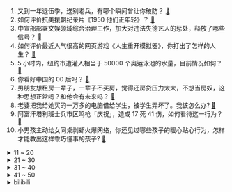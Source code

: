 1. 又到一年退伍季，送别老兵，有哪个瞬间曾让你破防？ [:link:](https://www.zhihu.com/question/484029261)
2. 如何评价抗美援朝纪录片《1950 他们正年轻》？ [:link:](https://www.zhihu.com/question/475260500)
3. 中宣部部署文娱领域综合治理工作，加大对违法失德艺人的惩处，释放了哪些信号？ [:link:](https://www.zhihu.com/question/484282299)
4. 如何评价最近人气很高的网页游戏《人生重开模拟器》，你打出了怎样的人生？ [:link:](https://www.zhihu.com/question/484487140)
5. 5 小时内，纽约市遭灌入相当于 50000 个奥运泳池的水量，目前情况如何？ [:link:](https://www.zhihu.com/question/484388628)
6. 你看好中国的 00 后吗？ [:link:](https://www.zhihu.com/question/339837587)
7. 男朋友想租房一辈子，一辈子不买房，觉得还房贷压力太大，不想当房奴，这种思想正常吗？和他会有未来吗？ [:link:](https://www.zhihu.com/question/479887699)
8. 老婆把我给她买的一万多的电脑借给学生，被学生弄坏了。我该怎么办? [:link:](https://www.zhihu.com/question/420145060)
9. 阿富汗塔利班士兵市区鸣枪「庆祝」，造成 17 死 41 伤，如何看待这一行为？ [:link:](https://www.zhihu.com/question/484733609)
10. 小男孩主动给女同桌剥虾火爆网络，你还见过哪些孩子的暖心贴心行为，怎样才能教出这样乖巧懂事的孩子? [:link:](https://www.zhihu.com/question/484435500)
<details>
<summary>11 ~ 20</summary>

11. 如何看待“100天后被吃掉的猪”事件? [:link:](https://www.zhihu.com/question/484143952)
12. 王者荣耀 9 月 4 日系统崩溃，发生了什么？可能是什么原因导致的？ [:link:](https://www.zhihu.com/question/484746148)
13. 用 A4 纸记录一个 G 的数据需要多少钱？ [:link:](https://www.zhihu.com/question/483838337)
14. 极致收纳的家是什么样的？ [:link:](https://www.zhihu.com/question/331434969)
15. 微信拟推出聊天记录付费云存储服务，有哪些意义？你愿意为这项功能付费吗？ [:link:](https://www.zhihu.com/question/484674591)
16. 2021 LPL 夏季赛冒泡赛 LNG 3:0 RA 晋级冒泡赛决赛，如何评价这场比赛？ [:link:](https://www.zhihu.com/question/484706324)
17. 阿富汗塔利班宣布已占领潘杰希尔省战略要地，这意味着什么？阿富汗局势能稳定下来吗？ [:link:](https://www.zhihu.com/question/484706488)
18. 因为远嫁父母不同意，我是否还可以和他继续交往呢？ [:link:](https://www.zhihu.com/question/484570451)
19. 为什么刘邦建立汉朝时，几乎没有秦国，楚国的前朝余孽？ [:link:](https://www.zhihu.com/question/484319378)
20. 23岁的你现在有什么了？ [:link:](https://www.zhihu.com/question/466947617)
</details>
<details>
<summary>21 ~ 30</summary>

21. 中国人每日平均休闲时间出炉，休闲时间 1-3 小时的人群幸福感最高，你每日的休闲时间有多久？ [:link:](https://www.zhihu.com/question/484407964)
22. 自来也为什么会被佩恩杀死？ [:link:](https://www.zhihu.com/question/484339253)
23. 怎么看待小米平板5触控笔买不到这种情况？ [:link:](https://www.zhihu.com/question/479998110)
24. 想给爸爸买个鱼竿，哪个比较适合呢？ [:link:](https://www.zhihu.com/question/480515224)
25. 怎样安排大学生活才更有意义，让以后不后悔，让大学没白上？ [:link:](https://www.zhihu.com/question/437403791)
26. 怎样才能考上教师编制？ [:link:](https://www.zhihu.com/question/23612599)
27. 男孩超市不付钱拿走卡片，家长称「店主看到了不算偷」，如何看待爸爸的回应？作为家长应该怎么做？ [:link:](https://www.zhihu.com/question/483774973)
28. 黑龙江勃利县发生交通事故致 15 人死亡，哪些信息值得关注？ [:link:](https://www.zhihu.com/question/484628079)
29. 我是大一新生，想问学长学姐开学用带自己被子吗？ [:link:](https://www.zhihu.com/question/479714454)
30. 你见过的生性凉薄的人是怎样的？ [:link:](https://www.zhihu.com/question/29174460)
</details>
<details>
<summary>31 ~ 40</summary>

31. 女员工称遭公司海报「内涵侮辱」，疑似包含「438」「矮冬瓜」等字眼，事实真相是如何？公司要承担责任吗？ [:link:](https://www.zhihu.com/question/484406846)
32. 如何评价「拆车实验室」拆解新款理想 ONE 发现其底盘与汉兰达雷同，且多个零件参数完全一致？ [:link:](https://www.zhihu.com/question/484441010)
33. 拜登抛弃阿富汗会对2022年美国国会中期选举造成什么影响？ [:link:](https://www.zhihu.com/question/480171862)
34. 并非刺绣世家的晴雯为什么能补半个京城都没人能补的雀金裘？ [:link:](https://www.zhihu.com/question/484362516)
35. 双减新政落地后的第一个新学期开始了，作为家长/老师/学生的你感受到了什么变化？ [:link:](https://www.zhihu.com/question/483979961)
36. 如何看待喜茶店员拿错饮料致顾客喝下后入院洗胃？消费者如何维权最有效？ [:link:](https://www.zhihu.com/question/484523708)
37. 名校生放低身段应聘家政、街道办，是降维打击还是理性择业？ [:link:](https://www.zhihu.com/question/484622217)
38. 安徽 13 岁女孩电梯内遭 2 次猥亵后自行报警，男子将受到怎样的判罚？孩子遇到同类事件该如何自保？ [:link:](https://www.zhihu.com/question/484237973)
39. 为什么说吕小军是欧美健身圈的顶级流量？ [:link:](https://www.zhihu.com/question/476674229)
40. 如何看待 128G iPhone12 价格低至 4799 元，iPhone X 现在是入手最好时机吗？ [:link:](https://www.zhihu.com/question/484432174)
</details>
<details>
<summary>41 ~ 50</summary>

41. 云南为什么在明代之前长期保持独立、半独立状态？ [:link:](https://www.zhihu.com/question/36834582)
42. 有那些好习惯需要养成？ [:link:](https://www.zhihu.com/question/431242009)
43. 申请强制执行，对于老赖是否真的有效？ [:link:](https://www.zhihu.com/question/437656506)
44. 为什么有的人正脸好看，侧脸却垮了？ [:link:](https://www.zhihu.com/question/483702280)
45. 上大学总是很想家想妈妈怎么办？ [:link:](https://www.zhihu.com/question/414756223)
46. 人的好奇心可以有多重？ [:link:](https://www.zhihu.com/question/483749919)
47. 妈妈走了，我心也死了。根本走不出来，我该怎么办？ [:link:](https://www.zhihu.com/question/483272707)
48. 如何看待「超脑少年团」用 Ai 技术模拟李白杜甫作诗？Ai 技术当前在教育领域有哪些应用？ [:link:](https://www.zhihu.com/question/484538986)
49. 有哪些没点儿大病不敢发的朋友圈文案？ [:link:](https://www.zhihu.com/question/483629892)
50. 微信投票是如何操作的？ [:link:](https://www.zhihu.com/question/38141143)
</details><details>
<summary>bilibili</summary>

1. 4年了，这是我最贵的视频！ [:link:](//www.bilibili.com/video/BV1yQ4y1C7g2)
2. ⚡两分钟，大师带你走向成功⚡ [:link:](//www.bilibili.com/video/BV1Df4y1A7jq)
3. 笑喷！当搞笑主播碰到反诈民警…… [:link:](//www.bilibili.com/video/BV1i64y1Y7bS)
4. 一刀封神！万叶挡住雷神一刀！总会有地上的生灵，敢于直面雷霆的威光！ [:link:](//www.bilibili.com/video/BV1Bq4y1T7N4)
5. 我，来自街头 [:link:](//www.bilibili.com/video/BV1eg411V73R)
6. “你能量量脑袋的大小吗” [:link:](//www.bilibili.com/video/BV1qv411P7eN)
7. 【手书】我睡不着！我睡不着！我睡不着！我睡不着！我睡不着！我睡不着！我睡不着！我睡不着！我睡不着！我睡不着! [:link:](//www.bilibili.com/video/BV1Lf4y1N7f8)
8. 广电总局：坚决抵制违法失德艺人及高片酬，不得播出偶像养成节目 [:link:](//www.bilibili.com/video/BV1vg411V7L9)
9. 【不愧是我 02】整活王导上线 一天就拍两秒画面 [:link:](//www.bilibili.com/video/BV1yQ4y1C7so)
10. 【陈近南】《他不是星辰大海》送给每个正在面临质疑的女孩子 [:link:](//www.bilibili.com/video/BV14P4y1a7s5)
<details>
<summary>11 ~ 20</summary>

11. 天堂到地狱！猫咖30只猫咪的“逃生之路”！ [:link:](//www.bilibili.com/video/BV1fP4y1p7rG)
12. 【才浅手工】真实还是特效？原神雷电将军武器极致还原 [:link:](//www.bilibili.com/video/BV1rh411W7nH)
13. 2021年9月2日，欢迎回家！ [:link:](//www.bilibili.com/video/BV1Xh411W72Y)
14. 我发现了华强买瓜背后的秘密【阅片无数Ⅱ 17】 [:link:](//www.bilibili.com/video/BV13g411V7u9)
15. up再次爆肝，周杰伦新歌前奏续写完整版（有rap） [:link:](//www.bilibili.com/video/BV1g3411q7zv)
16. 刘醒：我走过最长的路就是你的套路！9.2分港产抗日剧《义海豪情》P5 [:link:](//www.bilibili.com/video/BV1DL411478h)
17. ⚡ S T A Y ⚡最阴间版本 [:link:](//www.bilibili.com/video/BV1FQ4y1a7bo)
18. 美国10年老司机挑战中国驾照考试！能轻松通过吗？ [:link:](//www.bilibili.com/video/BV1qU4y1P7pk)
19. 忙活好几天，甩出一碗面，居然卖不到10块钱？？？ [:link:](//www.bilibili.com/video/BV1uf4y1H75q)
20. 纯享：陈近南《他不是星辰大海》写出女孩心声，太催泪了~ [:link:](//www.bilibili.com/video/BV1i3411i744)
</details>
<details>
<summary>21 ~ 30</summary>

21. 卧底瞳代三个月，我来告诉你美瞳有多少坑。 [:link:](//www.bilibili.com/video/BV18q4y1Z7TA)
22. 签 与 千 寻 [:link:](//www.bilibili.com/video/BV1t44y1C7Xx)
23. 【原神】只要1分钟，教你获得精5鱼叉！！ [:link:](//www.bilibili.com/video/BV1yL4y1Y7Zs)
24. 【原神】女士周本一血无伤 中练度简单攻略 [:link:](//www.bilibili.com/video/BV1Pv411w75Z)
25. 同济大学2021年军训退伍大学生激情演绎《亮剑》 [:link:](//www.bilibili.com/video/BV1464y1Y7zQ)
26. 花4天时间炖18个菜，店里卖1300元，自己做能便宜多少？ [:link:](//www.bilibili.com/video/BV1Bv411A7jb)
27. 超市少找男子4分钱，男子将超市告上法庭，向不合理惯例说不。 [:link:](//www.bilibili.com/video/BV18f4y1H7eU)
28. 听君一席话，全是废话！！ [:link:](//www.bilibili.com/video/BV1Ay4y1V7TE)
29. 做了两年公益赚了600000rmb博名和赚钱的最快方式 [:link:](//www.bilibili.com/video/BV1bg411V7q8)
30. 当玩家说了脏话就会当场死亡！ [:link:](//www.bilibili.com/video/BV1jQ4y1a7Zm)
</details>
<details>
<summary>31 ~ 40</summary>

31. 我的高三，是一场“复仇”。 [:link:](//www.bilibili.com/video/BV1j44y1878N)
32. 社 交 不 牛 掰 症 [:link:](//www.bilibili.com/video/BV1kQ4y1h738)
33. 空间站都能到，B站必须到！中国邮政B站邮局正式成立啦～ [:link:](//www.bilibili.com/video/BV1rQ4y1C7za)
34. 【蛮鳞行动·全网首杀32级合约】 以血色突袭，制水镜幻影。 [:link:](//www.bilibili.com/video/BV1EU4y1P72R)
35. 十年网龄才知道的英雄联盟故事，还记得多年前打lol的日子吗？ [:link:](//www.bilibili.com/video/BV1Qf4y1H7te)
36. 【脱口秀4】邱瑞吐槽老板的边角料 [:link:](//www.bilibili.com/video/BV1vL4y1h7RG)
37. 只要一块钱！西餐店里竟然卖葱油拌面？能好吃吗？【也没这么贵-SOLO】 [:link:](//www.bilibili.com/video/BV1Fh411s7LE)
38. 人机战神赛世界纪录：5分49秒！无极之道，在我们内心延续！！！ [:link:](//www.bilibili.com/video/BV1Eb4y1U7jG)
39. 平板大战！性价比平板谁最值得买？ [:link:](//www.bilibili.com/video/BV1fM4y137S2)
40. 惊天真相曝光！这把黑恶保护伞到底有多大？国产罪案剧 第四期 [:link:](//www.bilibili.com/video/BV13M4y1G7Lw)
</details>
<details>
<summary>41 ~ 50</summary>

41. 08年登上央视的游戏神作！《孢子》最终结局是什么？ [:link:](//www.bilibili.com/video/BV1Qf4y1N7Dx)
42. 刘大鹅跟班儿，正式入驻B站！ [:link:](//www.bilibili.com/video/BV1SQ4y1h7wA)
43. 《明日方舟》动画MV - 浮光 [:link:](//www.bilibili.com/video/BV1SQ4y1h7EP)
44. 在英国可以实现淀粉肠自由吗？炸金针菇+淀粉肠 爽 [:link:](//www.bilibili.com/video/BV1n64y1Y7ez)
45. 这种级别的不要笑挑战，怕是谁来都顶不住！ [:link:](//www.bilibili.com/video/BV1av411P7RU)
46. 【时代少年团】《夏日vlog》之大餐准备（下） [:link:](//www.bilibili.com/video/BV1144y187dn)
47. 【不止游戏】看了这期节目，你再也不怕恐怖游戏了！ [:link:](//www.bilibili.com/video/BV1GL411t7Be)
48. 来自老爸的压迫感 [:link:](//www.bilibili.com/video/BV1RL411479X)
49. “流萤璀璨点亮无尽浪漫，野玫瑰与爱意肆意生长” [:link:](//www.bilibili.com/video/BV1rf4y1A7Sg)
50. 老妈这招真是绝了 [:link:](//www.bilibili.com/video/BV1AM4y1G7eF)
</details>
<details>
<summary>51 ~ 60</summary>

51. 饮水机里的水有多脏？测完我就崩溃了！【老爸评测】 [:link:](//www.bilibili.com/video/BV1pb4y1U7dU)
52. 哪些症状是真正的猝死信号？不同程度的症状如何区别补救？-【冷却报告】 [:link:](//www.bilibili.com/video/BV1ph411s7PS)
53. 810975什么意思？|【逗鱼时刻317期】片尾单品 [:link:](//www.bilibili.com/video/BV11f4y1H7TJ)
54. 一场正义接力把侵华日军南京大屠杀铁证运到中国 [:link:](//www.bilibili.com/video/BV1Ah411s7Cs)
55. 感谢你嚼槟榔 | 致癌一级的槟榔瘾有多狡猾？背后原因让人恐惧……【歌白】 [:link:](//www.bilibili.com/video/BV18f4y1J7Zu)
56. 最高礼遇！机场以“过水门”迎接志愿军烈士回家 [:link:](//www.bilibili.com/video/BV1sb4y1U73c)
57. “我宁愿相信自己是麻瓜，也不相信世上没有魔法” [:link:](//www.bilibili.com/video/BV1bq4y1U7s2)
58. 帅小伙为了吃到最正宗的椰子鸡，直接闪现来当地！ [:link:](//www.bilibili.com/video/BV1Ky4y1V78z)
59. 义勇军进行曲 [:link:](//www.bilibili.com/video/BV1i44y187mY)
60. 我想你了………好兄弟 [:link:](//www.bilibili.com/video/BV1fP4y1p7hR)
</details>
<details>
<summary>61 ~ 70</summary>

61. 清洁工意外穿越到9999年！居然发现人类已经灭绝了？ [:link:](//www.bilibili.com/video/BV1tq4y1T7W3)
62. 【4K】真·降维打击！公元2605年！太阳系亡了！ [:link:](//www.bilibili.com/video/BV19b4y117gW)
63. 【波兰球】二 战 珍 贵 录 像 [:link:](//www.bilibili.com/video/BV1yQ4y117m3)
64. 《崩坏3》全新S级角色「无限·噬界之蛇」预告 [:link:](//www.bilibili.com/video/BV1fq4y1K7qZ)
65. 你捐的旧衣服都去哪儿了？我装了10个定位器｜我有个想法 [:link:](//www.bilibili.com/video/BV16L4y1h796)
66. 小伙自购一台串串香机，实现串串自由就是这么简单，一次吃到饱 [:link:](//www.bilibili.com/video/BV13M4y1G7RT)
67. “郭老师”被封杀，大批网红停播，畸形审美网红的末日 [:link:](//www.bilibili.com/video/BV1jQ4y1a7Wq)
68. 《关于活动第一天就能拿到名片这档事》 [:link:](//www.bilibili.com/video/BV1kP4y1a7P3)
69. 开学第一天的你 [:link:](//www.bilibili.com/video/BV1KM4y157AZ)
70. 【路温】素人约会，女嘉宾自作多情or男嘉宾海王？ [:link:](//www.bilibili.com/video/BV15q4y1U7b3)
</details>
<details>
<summary>71 ~ 80</summary>

71. 【阴 间 文 化 输 出】外国人也烧冥币“保平安”？ [:link:](//www.bilibili.com/video/BV1Bf4y1J7Cg)
72. 【逗鱼时刻】第317期 一个按钮引发的血案 [:link:](//www.bilibili.com/video/BV1ag411V7PF)
73. 从校服到婚纱在一起15年是一种什么体验！ [:link:](//www.bilibili.com/video/BV1eh411W7iw)
74. 【原神】一分钟教你快速白嫖平民雷神专武——渔获（鱼叉） 钓什么鱼，用什么饵，钓鱼点位详解。 [:link:](//www.bilibili.com/video/BV1LM4y1G77U)
75. 危！突然对女友说“生个孩子吧”！她是啥反应？ [:link:](//www.bilibili.com/video/BV14U4y177SY)
76. 《原神》拾枝杂谈-「九条裟罗：飞羽疾电」 [:link:](//www.bilibili.com/video/BV1dQ4y1h7j4)
77. 【小雷神】穷开心 [:link:](//www.bilibili.com/video/BV19Q4y117qz)
78. 日本首相为何光速跑路？【消化一下】 [:link:](//www.bilibili.com/video/BV1ef4y1A7pC)
79. 一家三口吃自助餐，满满一桌饭菜，笑声不断很温馨 [:link:](//www.bilibili.com/video/BV18f4y1A7xD)
80. 【原神钓鱼】4大类鱼 各国钓鱼点，全网整理最清楚！强 烈 建 议 收 藏！ [:link:](//www.bilibili.com/video/BV1Lv411P7F6)
</details>
<details>
<summary>81 ~ 90</summary>

81. 【原神】雷电将军值得抽吗？怒氪1.5W告诉你答案！0命平民，6命满精薙草之稻光，你想看的全都有！ [:link:](//www.bilibili.com/video/BV18h411W7R6)
82. 刘庸继芦荟汁后又一重磅力作，水果捞！ [:link:](//www.bilibili.com/video/BV15b4y1U7kV)
83. 【原神】2.1版本海祇岛+清籁岛解谜任务攻略合集【持续更新】 [:link:](//www.bilibili.com/video/BV1Yq4y1U7fv)
84. 【原神】宝箱全收集！2.1稻妻篇 (成就数203） [:link:](//www.bilibili.com/video/BV1My4y1G72b)
85. 从肉垫识别猫咪性格！准确率居然高达80%？ [:link:](//www.bilibili.com/video/BV1L64y1h71k)
86. 试吃一条不正经的鳕鱼，犬牙鱼，尝一口整个人都酥了 [:link:](//www.bilibili.com/video/BV1Z44y187N8)
87. 这个玩具也太会扭了吧！根本停不下来~哈哈哈哈 [:link:](//www.bilibili.com/video/BV1vv411P7CJ)
88. 有山朗读：《梦游天姥吟留别》 [:link:](//www.bilibili.com/video/BV1fL41147As)
89. 我花580块钱买了欧洲农村的一份中餐外卖... [:link:](//www.bilibili.com/video/BV17b4y1U74n)
90. 《水星记》你和这首歌一样难忘 [:link:](//www.bilibili.com/video/BV1nf4y1J7HD)
</details>
<details>
<summary>91 ~ 100</summary>

91. 就叫《 砍  价  之  王 》吧！ [:link:](//www.bilibili.com/video/BV1jg411V7qH)
92. 开学...已经...无所谓了...《最 骚 营 销 号 20》 [:link:](//www.bilibili.com/video/BV12b4y117vZ)
93. 「小白」 花了2万块 跑了1个月！品牌手机售后大调查！ [:link:](//www.bilibili.com/video/BV1XQ4y1C7XP)
94. 【人间打气筒然然】Bar Bar Bar【直播】 [:link:](//www.bilibili.com/video/BV1Dy4y1G7NF)
95. 弹唱黄家驹的《情人》，十年前录的了 [:link:](//www.bilibili.com/video/BV1K64y1Y76a)
96. 【原神】2.1新增语音-三位神明的相互评价 [:link:](//www.bilibili.com/video/BV1b44y1C7ZR)
97. 原来狮子是这样叫的 [:link:](//www.bilibili.com/video/BV1iQ4y1h7U8)
98. 王者荣耀这配音谁看了不说一句牛逼 [:link:](//www.bilibili.com/video/BV13g411V774)
99. 【特利迦奥特曼吐槽】精英阿卡姆疯人院VS妇愁者联盟 [:link:](//www.bilibili.com/video/BV1GQ4y1a7WY)
100. 饮茶哥：有工做有钱，没工做没钱 [:link:](//www.bilibili.com/video/BV1AA411F7LQ)
</details></details>